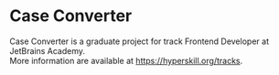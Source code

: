 # Case Converter

Case Converter is a graduate project for track Frontend Developer at JetBrains Academy.<br>
More information are available at https://hyperskill.org/tracks.